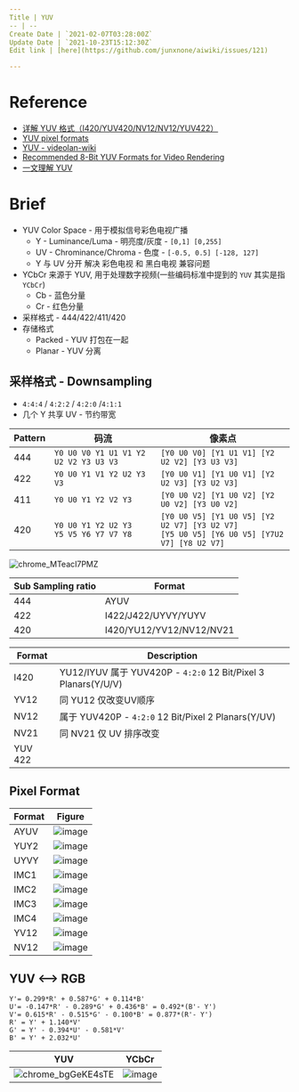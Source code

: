 ```yaml
---
Title | YUV
-- | --
Create Date | `2021-02-07T03:28:00Z`
Update Date | `2021-10-23T15:12:30Z`
Edit link | [here](https://github.com/junxnone/aiwiki/issues/121)

---
```

# Reference

- [详解 YUV 格式（I420/YUV420/NV12/NV12/YUV422）](https://www.jianshu.com/p/358bf8b7eacc)
- [YUV pixel formats](https://www.fourcc.org/yuv.php)
- [YUV - videolan-wiki](https://wiki.videolan.org/YUV#Semi-planar)
- [Recommended 8-Bit YUV Formats for Video Rendering](https://docs.microsoft.com/en-us/windows/win32/medfound/recommended-8-bit-yuv-formats-for-video-rendering)
- [一文理解 YUV](https://zhuanlan.zhihu.com/p/75735751)


# Brief
- YUV Color Space - 用于模拟信号彩色电视广播
  - Y - Luminance/Luma - 明亮度/灰度 - `[0,1] [0,255]`
  - UV - Chrominance/Chroma  - 色度 - `[-0.5, 0.5] [-128, 127]`
  - Y 与 UV 分开 解决 彩色电视 和 黑白电视 兼容问题
- YCbCr 来源于 YUV, 用于处理数字视频(一些编码标准中提到的 `YUV` 其实是指 `YCbCr`)
  - Cb - 蓝色分量
  - Cr - 红色分量
- 采样格式 - 444/422/411/420
- 存储格式
  - Packed  - YUV 打包在一起
  - Planar  - YUV 分离

## 采样格式 - Downsampling 
- `4:4:4` / `4:2:2` / `4:2:0` /`4:1:1`
- 几个 Y 共享 UV - 节约带宽



Pattern | 码流 | 像素点
-- | -- | --
444 | `Y0 U0 V0 Y1 U1 V1 Y2 U2 V2 Y3 U3 V3` | `[Y0 U0 V0] [Y1 U1 V1] [Y2 U2 V2] [Y3 U3 V3]`
422 | `Y0 U0 Y1 V1 Y2 U2 Y3 V3` | `[Y0 U0 V1] [Y1 U0 V1] [Y2 U2 V3] [Y3 U2 V3]`
411 | `Y0 U0 Y1 Y2 V2 Y3` | `[Y0 U0 V2] [Y1 U0 V2] [Y2 U0 V2] [Y3 U0 V2]`
420 | `Y0 U0 Y1 Y2 U2 Y3`<br>`Y5 V5 Y6 Y7 V7 Y8` | `[Y0 U0 V5] [Y1 U0 V5] [Y2 U2 V7] [Y3 U2 V7]`<br>`[Y5 U0 V5] [Y6 U0 V5] [Y7U2 V7] [Y8 U2 V7]`



![chrome_MTeacI7PMZ](https://user-images.githubusercontent.com/2216970/138546210-0a8b1aff-1feb-40c3-a7d0-dd6fbbcaddb0.png)

Sub Sampling ratio | Format
-- | --
444 | AYUV
422 | I422/J422/UYVY/YUYV
420 | I420/YU12/YV12/NV12/NV21


Format | Description | 
-- | --
I420 | YU12/IYUV 属于 YUV420P - `4:2:0` 12 Bit/Pixel 3 Planars(Y/U/V)
YV12 | 同 YU12 仅改变UV顺序
NV12 | 属于 YUV420P - `4:2:0` 12 Bit/Pixel 2 Planars(Y/UV)
NV21 | 同 NV21 仅 UV 排序改变
YUV 422 |



## Pixel Format

Format | Figure
-- | --
AYUV | ![image](https://user-images.githubusercontent.com/2216970/107135853-3ea53980-6939-11eb-9a29-e2b26c1e1b5e.png)
YUY2 | ![image](https://user-images.githubusercontent.com/2216970/107135859-48c73800-6939-11eb-95f2-e4853f4d5c11.png)
UYVY | ![image](https://user-images.githubusercontent.com/2216970/107135864-4e248280-6939-11eb-87ac-9094dedebd2b.png)
IMC1 | ![image](https://user-images.githubusercontent.com/2216970/107135878-63011600-6939-11eb-8199-b159b14b51a7.png)
IMC2 | ![image](https://user-images.githubusercontent.com/2216970/107135873-5c729e80-6939-11eb-9a29-03e3219f80cb.png)
IMC3 | ![image](https://user-images.githubusercontent.com/2216970/107135877-60062580-6939-11eb-81af-010b8dfe54b6.png)
IMC4 | ![image](https://user-images.githubusercontent.com/2216970/107135882-68f6f700-6939-11eb-9460-08bee6be9a2c.png)
YV12 | ![image](https://user-images.githubusercontent.com/2216970/107135890-81671180-6939-11eb-8f5b-475f76a5db9f.png)
NV12 | ![image](https://user-images.githubusercontent.com/2216970/107135891-83c96b80-6939-11eb-98c8-c121813f0d9c.png)

## YUV <--> RGB

```
Y'= 0.299*R' + 0.587*G' + 0.114*B'
U'= -0.147*R' - 0.289*G' + 0.436*B' = 0.492*(B'- Y')
V'= 0.615*R' - 0.515*G' - 0.100*B' = 0.877*(R'- Y')
R' = Y' + 1.140*V'
G' = Y' - 0.394*U' - 0.581*V'
B' = Y' + 2.032*U'
```


YUV | YCbCr
-- | --
![chrome_bgGeKE4sTE](https://user-images.githubusercontent.com/2216970/138547312-e9b4ba37-b027-4f72-b7e4-30e64ad9db57.png) | ![image](https://user-images.githubusercontent.com/2216970/138547293-a7617dbb-448b-4814-b3d8-d8a71cdcde77.png)
